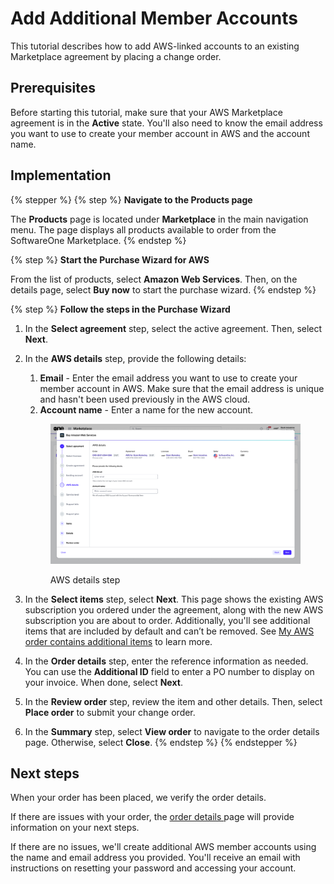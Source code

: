 # Add Additional Member Accounts

This tutorial describes how to add AWS-linked accounts to an existing Marketplace agreement by placing a change order.

## Prerequisites <a href="#prerequisites" id="prerequisites"></a>

Before starting this tutorial, make sure that your AWS Marketplace agreement is in the **Active** state. You'll also need to know the email address you want to use to create your member account in AWS and the account name.

## Implementation <a href="#implementation" id="implementation"></a>

{% stepper %}
{% step %}
**Navigate to the Products page**

The **Products** page is located under **Marketplace** in the main navigation menu. The page displays all products available to order from the SoftwareOne Marketplace.
{% endstep %}

{% step %}
**Start the Purchase Wizard for AWS**

From the list of products, select **Amazon Web Services**. Then, on the details page, select **Buy now** to start the purchase wizard.
{% endstep %}

{% step %}
**Follow the steps in the Purchase Wizard**

1. In the **Select agreement** step, select the active agreement. Then, select **Next**.
2.  In the **AWS details** step, provide the following details:&#x20;

    1. **Email** - Enter the email address you want to use to create your member account in AWS. Make sure that the email address is unique and hasn't been used previously in the AWS cloud.&#x20;
    2. **Account name** - Enter a name for the new account.



    <figure><img src="../../../.gitbook/assets/aws_details.png" alt=""><figcaption><p>AWS details step</p></figcaption></figure>
3. In the **Select items** step, select **Next**. This page shows the existing AWS subscription you ordered under the agreement, along with the new AWS subscription you are about to order. Additionally, you'll see additional items that are included by default and can’t be removed. See [My AWS order contains additional items](../faqs/my-aws-order-contains-additional-items.md) to learn more.
4. In the **Order details** step, enter the reference information as needed. You can use the **Additional ID** field to enter a PO number to display on your invoice. When done, select **Next**.
5. In the **Review order** step, review the item and other details. Then, select **Place order** to submit your change order.
6. In the **Summary** step, select **View order** to navigate to the order details page. Otherwise, select **Close**.
{% endstep %}
{% endstepper %}

## Next steps <a href="#next-steps" id="next-steps"></a>

When your order has been placed, we verify the order details. &#x20;

If there are issues with your order, the [order details ](https://docs.platform.softwareone.com/modules-and-features/marketplace/orders#subscription-details)page will provide information on your next steps.

If there are no issues, we'll create additional AWS member accounts using the name and email address you provided. You'll receive an email with instructions on resetting your password and accessing your account.
